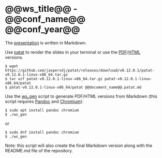 # @@ws_title@@ - @@conf_name@@ @@conf_year@@

The [presentation](https://github.com/wllm-rbnt/@@document_name@@/blob/main/@@document_name@@.patat.md) is written in Markdown.

Use [patat](https://github.com/jaspervdj/patat) to render the slides in your terminal or use the [PDF](https://github.com/wllm-rbnt/@@document_name@@/blob/main/@@document_name@@.pdf)/[HTML](https://github.com/wllm-rbnt/@@document_name@@/blob/main/document_name.html) versions.

    $ wget https://github.com/jaspervdj/patat/releases/download/v0.12.0.1/patat-v0.12.0.1-linux-x86_64.tar.gz
    $ tar xzf patat-v0.12.0.1-linux-x86_64.tar.gz patat-v0.12.0.1-linux-x86_64/patat
    $ patat-v0.12.0.1-linux-x86_64/patat @@document_name@@.patat.md

Use the [ws_gen](https://github.com/wllm-rbnt/@@document_name@@/blob/main/ws_gen) script to generate PDF/HTML versions from Markdown (this script requires [Pandoc](https://pandoc.org/) and [Chromium](https://www.chromium.org/Home/)):

    $ sudo apt install pandoc chromium
    $ ./ws_gen

or

    $ sudo dnf install pandoc chromium
    $ ./ws_gen

Note: this script will also create the final Markdown version along with the
README.md file of the repository.
